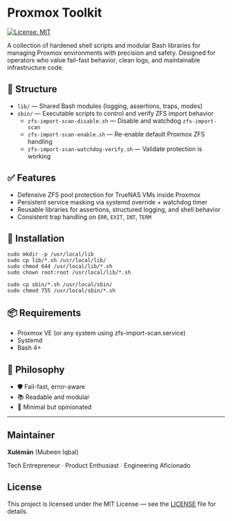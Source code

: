# Proxmox Toolkit

[![License: MIT](https://img.shields.io/badge/License-MIT-yellow.svg)](LICENSE)

A collection of hardened shell scripts and modular Bash libraries for managing Proxmox environments with precision and safety. Designed for operators who value fail-fast behavior, clean logs, and maintainable infrastructure code.

## 📂 Structure

- `lib/` — Shared Bash modules (logging, assertions, traps, modes)
- `sbin/` — Executable scripts to control and verify ZFS import behavior
  - `zfs-import-scan-disable.sh` — Disable and watchdog `zfs-import-scan`
  - `zfs-import-scan-enable.sh` — Re-enable default Proxmox ZFS handling
  - `zfs-import-scan-watchdog-verify.sh` — Validate protection is working

## ✅ Features

- Defensive ZFS pool protection for TrueNAS VMs inside Proxmox
- Persistent service masking via systemd override + watchdog timer
- Reusable libraries for assertions, structured logging, and shell behavior
- Consistent trap handling on `ERR`, `EXIT`, `INT`, `TERM`

## 🔧 Installation

```shell
sudo mkdir -p /usr/local/lib
sudo cp lib/*.sh /usr/local/lib/
sudo chmod 644 /usr/local/lib/*.sh
sudo chown root:root /usr/local/lib/*.sh

sudo cp sbin/*.sh /usr/local/sbin/
sudo chmod 755 /usr/local/sbin/*.sh
```

## 📦 Requirements

- Proxmox VE (or any system using zfs-import-scan.service)
- Systemd
- Bash 4+

## 🧠 Philosophy

- 🛡 Fail-fast, error-aware
- 📚 Readable and modular
- 🧼 Minimal but opinionated

---

## Maintainer

**Xulémān** (Mubeen Iqbal)

Tech Entrepreneur · Product Enthusiast · Engineering Aficionado

## License

This project is licensed under the MIT License — see the [LICENSE](LICENSE) file for details.